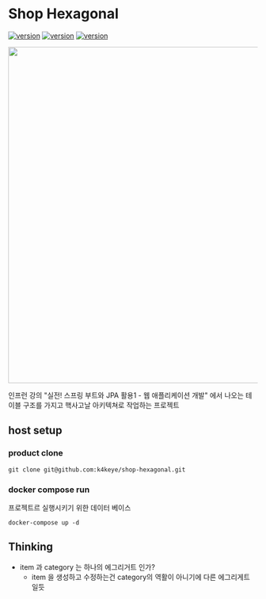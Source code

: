 # Shop Hexagonal
[![version](https://img.shields.io/badge/springboot-2.7.11-00bfb3?style=flat&logo=spring-boot)]()
[![version](https://img.shields.io/badge/p6spy-1.5.7-00bfb3?style=flat&logo=)]()
[![version](https://img.shields.io/badge/openapi-1.6.9-00bfb3?style=flat&logo=swagger)]()

<img width="679" alt="" src="https://user-images.githubusercontent.com/52993842/237014462-0c3b1e45-3fcb-4339-a486-3d422c1b9e1d.png">


인프런 강의 "실전! 스프링 부트와 JPA 활용1 - 웹 애플리케이션 개발"
에서 나오는 테이블 구조를 가지고
핵사고날 아키텍쳐로 작업하는 프로젝트


## host setup

### product clone
```shell
git clone git@github.com:k4keye/shop-hexagonal.git
```

### docker compose run
프로젝트르 실행시키기 위한 데이터 베이스
```shell
docker-compose up -d
```


## Thinking
- item 과 category 는 하나의 에그리거트 인가?
  - item 을 생성하고 수정하는건 category의 역활이 아니기에 다른 에그리게트 일듯